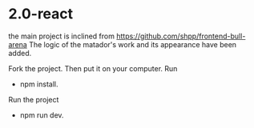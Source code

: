 # 2.0-react

the main project is inclined from https://github.com/shpp/frontend-bull-arena
The logic of the matador's work and its appearance have been added.

Fork the project. Then put it on your computer.
Run

- npm install.

Run the project

- npm run dev.
